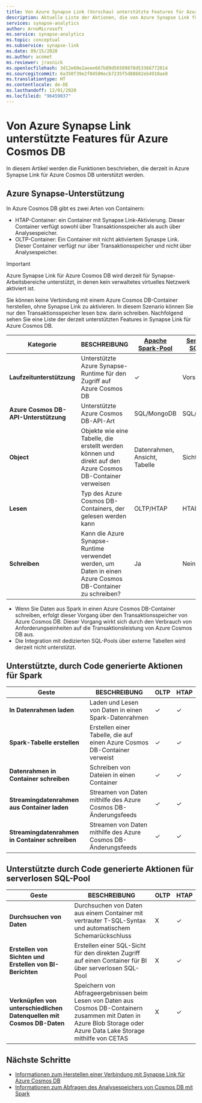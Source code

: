 ```yaml
---
title: Von Azure Synapse Link (Vorschau) unterstützte Features für Azure Cosmos DB
description: Aktuelle Liste der Aktionen, die von Azure Synapse Link für Azure Cosmos DB unterstützt werden
services: synapse-analytics
author: ArnoMicrosoft
ms.service: synapse-analytics
ms.topic: conceptual
ms.subservice: synapse-link
ms.date: 09/15/2020
ms.author: acomet
ms.reviewer: jrasnick
ms.openlocfilehash: 3d12e60e2aeee667b89d56589870d53366772014
ms.sourcegitcommit: 6a350f39e2f04500ecb7235f5d88682eb4910ae8
ms.translationtype: HT
ms.contentlocale: de-DE
ms.lasthandoff: 12/01/2020
ms.locfileid: "96459037"
---
```

# <a name="azure-synapse-link-for-azure-cosmos-db-supported-features"></a>Von Azure Synapse Link unterstützte Features für Azure Cosmos DB

In diesem Artikel werden die Funktionen beschrieben, die derzeit in Azure Synapse Link für Azure Cosmos DB unterstützt werden.

## <a name="azure-synapse-support"></a>Azure Synapse-Unterstützung

In Azure Cosmos DB gibt es zwei Arten von Containern:
* HTAP-Container: ein Container mit Synapse Link-Aktivierung. Dieser Container verfügt sowohl über Transaktionsspeicher als auch über Analysespeicher. 
* OLTP-Container: Ein Container mit nicht aktiviertem Synaspe Link. Dieser Container verfügt nur über Transaktionsspeicher und nicht über Analysespeicher.

> [!IMPORTANT]
> Azure Synapse Link für Azure Cosmos DB wird derzeit für Synapse-Arbeitsbereiche unterstützt, in denen kein verwaltetes virtuelles Netzwerk aktiviert ist. 

Sie können keine Verbindung mit einem Azure Cosmos DB-Container herstellen, ohne Synapse Link zu aktivieren. In diesem Szenario können Sie nur den Transaktionsspeicher lesen bzw. darin schreiben. Nachfolgend sehen Sie eine Liste der derzeit unterstützten Features in Synapse Link für Azure Cosmos DB. 

| Kategorie              | BESCHREIBUNG |[Apache Spark-Pool](https://docs.microsoft.com/azure/synapse-analytics/sql/on-demand-workspace-overview) | [Serverloser SQL-Pool](https://docs.microsoft.com/azure/synapse-analytics/sql/on-demand-workspace-overview) |
| -------------------- | ----------------------------------------------------------- |----------------------------------------------------------- | ----------------------------------------------------------- |
| **Laufzeitunterstützung** |Unterstützte Azure Synapse-Runtime für den Zugriff auf Azure Cosmos DB| ✓ | Vorschau |
| **Azure Cosmos DB-API-Unterstützung** | Unterstützte Azure Cosmos DB-API-Art | SQL/MongoDB | SQL/MongoDB |
| **Object**  |Objekte wie eine Tabelle, die erstellt werden können und direkt auf den Azure Cosmos DB-Container verweisen| Datenrahmen, Ansicht, Tabelle | Sicht |
| **Lesen**    | Typ des Azure Cosmos DB-Containers, der gelesen werden kann | OLTP/HTAP | HTAP  |
| **Schreiben**   | Kann die Azure Synapse-Runtime verwendet werden, um Daten in einen Azure Cosmos DB-Container zu schreiben? | Ja | Nein |

* Wenn Sie Daten aus Spark in einen Azure Cosmos DB-Container schreiben, erfolgt dieser Vorgang über den Transaktionsspeicher von Azure Cosmos DB. Dieser Vorgang wirkt sich durch den Verbrauch von Anforderungseinheiten auf die Transaktionsleistung von Azure Cosmos DB aus.
* Die Integration mit dedizierten SQL-Pools über externe Tabellen wird derzeit nicht unterstützt.
 
## <a name="supported-code-generated-actions-for-spark"></a>Unterstützte, durch Code generierte Aktionen für Spark

| Geste              | BESCHREIBUNG |OLTP |HTAP  |
| -------------------- | ----------------------------------------------------------- |----------------------------------------------------------- |----------------------------------------------------------- |
| **In Datenrahmen laden** |Laden und Lesen von Daten in einen Spark-Datenrahmen |✓| ✓ |
| **Spark-Tabelle erstellen** |Erstellen einer Tabelle, die auf einen Azure Cosmos DB-Container verweist|✓| ✓ |
| **Datenrahmen in Container schreiben** |Schreiben von Dateien in einen Container|✓| ✓ |
| **Streamingdatenrahmen aus Container laden** |Streamen von Daten mithilfe des Azure Cosmos DB-Änderungsfeeds|✓| ✓ |
| **Streamingdatenrahmen in Container schreiben** |Streamen von Daten mithilfe des Azure Cosmos DB-Änderungsfeeds|✓| ✓ |


## <a name="supported-code-generated-actions-for-serverless-sql-pool"></a>Unterstützte durch Code generierte Aktionen für serverlosen SQL-Pool

| Geste              | BESCHREIBUNG |OLTP |HTAP |
| -------------------- | ----------------------------------------------------------- |----------------------------------------------------------- |----------------------------------------------------------- |
| **Durchsuchen von Daten** |Durchsuchen von Daten aus einem Container mit vertrauter T-SQL-Syntax und automatischem Schemarückschluss|X| ✓ |
| **Erstellen von Sichten und Erstellen von BI-Berichten** |Erstellen einer SQL-Sicht für den direkten Zugriff auf einen Container für BI über serverlosen SQL-Pool |X| ✓ |
| **Verknüpfen von unterschiedlichen Datenquellen mit Cosmos DB-Daten** | Speichern von Abfrageergebnissen beim Lesen von Daten aus Cosmos DB-Containern zusammen mit Daten in Azure Blob Storage oder Azure Data Lake Storage mithilfe von CETAS |X| ✓ |

## <a name="next-steps"></a>Nächste Schritte

* [Informationen zum Herstellen einer Verbindung mit Synapse Link für Azure Cosmos DB](../quickstart-connect-synapse-link-cosmos-db.md)
* [Informationen zum Abfragen des Analysespeichers von Cosmos DB mit Spark](how-to-query-analytical-store-spark.md)
